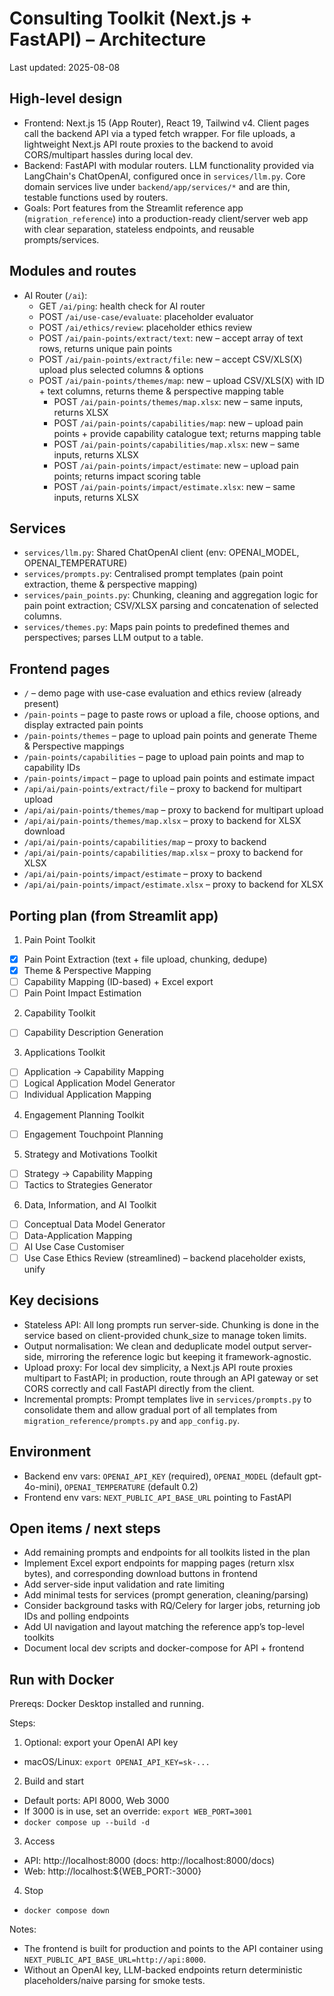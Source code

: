 # Consulting Toolkit (Next.js + FastAPI) – Architecture

Last updated: 2025-08-08

## High-level design

- Frontend: Next.js 15 (App Router), React 19, Tailwind v4. Client pages call the backend API via a typed fetch wrapper. For file uploads, a lightweight Next.js API route proxies to the backend to avoid CORS/multipart hassles during local dev.
- Backend: FastAPI with modular routers. LLM functionality provided via LangChain's ChatOpenAI, configured once in `services/llm.py`. Core domain services live under `backend/app/services/*` and are thin, testable functions used by routers.
- Goals: Port features from the Streamlit reference app (`migration_reference`) into a production-ready client/server web app with clear separation, stateless endpoints, and reusable prompts/services.

## Modules and routes

- AI Router (`/ai`):
  - GET `/ai/ping`: health check for AI router
  - POST `/ai/use-case/evaluate`: placeholder evaluator
  - POST `/ai/ethics/review`: placeholder ethics review
  - POST `/ai/pain-points/extract/text`: new – accept array of text rows, returns unique pain points
  - POST `/ai/pain-points/extract/file`: new – accept CSV/XLS(X) upload plus selected columns & options
  - POST `/ai/pain-points/themes/map`: new – upload CSV/XLS(X) with ID + text columns, returns theme & perspective mapping table
    - POST `/ai/pain-points/themes/map.xlsx`: new – same inputs, returns XLSX
    - POST `/ai/pain-points/capabilities/map`: new – upload pain points + provide capability catalogue text; returns mapping table
    - POST `/ai/pain-points/capabilities/map.xlsx`: new – same inputs, returns XLSX
    - POST `/ai/pain-points/impact/estimate`: new – upload pain points; returns impact scoring table
    - POST `/ai/pain-points/impact/estimate.xlsx`: new – same inputs, returns XLSX

## Services

- `services/llm.py`: Shared ChatOpenAI client (env: OPENAI_MODEL, OPENAI_TEMPERATURE)
- `services/prompts.py`: Centralised prompt templates (pain point extraction, theme & perspective mapping)
- `services/pain_points.py`: Chunking, cleaning and aggregation logic for pain point extraction; CSV/XLSX parsing and concatenation of selected columns.
 - `services/themes.py`: Maps pain points to predefined themes and perspectives; parses LLM output to a table.

## Frontend pages

- `/` – demo page with use-case evaluation and ethics review (already present)
- `/pain-points` – page to paste rows or upload a file, choose options, and display extracted pain points
- `/pain-points/themes` – page to upload pain points and generate Theme & Perspective mappings
- `/pain-points/capabilities` – page to upload pain points and map to capability IDs
- `/pain-points/impact` – page to upload pain points and estimate impact
- `/api/ai/pain-points/extract/file` – proxy to backend for multipart upload
- `/api/ai/pain-points/themes/map` – proxy to backend for multipart upload
- `/api/ai/pain-points/themes/map.xlsx` – proxy to backend for XLSX download
- `/api/ai/pain-points/capabilities/map` – proxy to backend
- `/api/ai/pain-points/capabilities/map.xlsx` – proxy to backend for XLSX
- `/api/ai/pain-points/impact/estimate` – proxy to backend
- `/api/ai/pain-points/impact/estimate.xlsx` – proxy to backend for XLSX

## Porting plan (from Streamlit app)

1) Pain Point Toolkit
- [x] Pain Point Extraction (text + file upload, chunking, dedupe)
- [x] Theme & Perspective Mapping
- [ ] Capability Mapping (ID-based) + Excel export
- [ ] Pain Point Impact Estimation

2) Capability Toolkit
- [ ] Capability Description Generation

3) Applications Toolkit
- [ ] Application → Capability Mapping
- [ ] Logical Application Model Generator
- [ ] Individual Application Mapping

4) Engagement Planning Toolkit
- [ ] Engagement Touchpoint Planning

5) Strategy and Motivations Toolkit
- [ ] Strategy → Capability Mapping
- [ ] Tactics to Strategies Generator

6) Data, Information, and AI Toolkit
- [ ] Conceptual Data Model Generator
- [ ] Data-Application Mapping
- [ ] AI Use Case Customiser
- [ ] Use Case Ethics Review (streamlined) – backend placeholder exists, unify

## Key decisions

- Stateless API: All long prompts run server-side. Chunking is done in the service based on client-provided chunk_size to manage token limits.
- Output normalisation: We clean and deduplicate model output server-side, mirroring the reference logic but keeping it framework-agnostic.
- Upload proxy: For local dev simplicity, a Next.js API route proxies multipart to FastAPI; in production, route through an API gateway or set CORS correctly and call FastAPI directly from the client.
- Incremental prompts: Prompt templates live in `services/prompts.py` to consolidate them and allow gradual port of all templates from `migration_reference/prompts.py` and `app_config.py`.

## Environment

- Backend env vars: `OPENAI_API_KEY` (required), `OPENAI_MODEL` (default gpt-4o-mini), `OPENAI_TEMPERATURE` (default 0.2)
- Frontend env vars: `NEXT_PUBLIC_API_BASE_URL` pointing to FastAPI

## Open items / next steps

- Add remaining prompts and endpoints for all toolkits listed in the plan
- Implement Excel export endpoints for mapping pages (return xlsx bytes), and corresponding download buttons in frontend
- Add server-side input validation and rate limiting
- Add minimal tests for services (prompt generation, cleaning/parsing)
- Consider background tasks with RQ/Celery for larger jobs, returning job IDs and polling endpoints
- Add UI navigation and layout matching the reference app’s top-level toolkits
- Document local dev scripts and docker-compose for API + frontend

## Run with Docker

Prereqs: Docker Desktop installed and running.

Steps:
1) Optional: export your OpenAI API key
  - macOS/Linux: `export OPENAI_API_KEY=sk-...`
2) Build and start
  - Default ports: API 8000, Web 3000
  - If 3000 is in use, set an override: `export WEB_PORT=3001`
  - `docker compose up --build -d`
3) Access
  - API: http://localhost:8000 (docs: http://localhost:8000/docs)
  - Web: http://localhost:${WEB_PORT:-3000}
4) Stop
  - `docker compose down`

Notes:
- The frontend is built for production and points to the API container using `NEXT_PUBLIC_API_BASE_URL=http://api:8000`.
- Without an OpenAI key, LLM-backed endpoints return deterministic placeholders/naive parsing for smoke tests.
